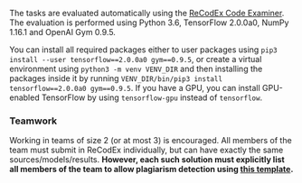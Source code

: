 The tasks are evaluated automatically using the [ReCodEx Code
Examiner](https://recodex.mff.cuni.cz/). The evaluation is
performed using Python 3.6, TensorFlow 2.0.0a0, NumPy 1.16.1
and OpenAI Gym 0.9.5.

You can install all required packages either to user packages using
`pip3 install --user tensorflow==2.0.0a0 gym==0.9.5`,
or create a virtual environment using `python3 -m venv VENV_DIR`
and then installing the packages inside it by running
`VENV_DIR/bin/pip3 install tensorflow==2.0.0a0 gym==0.9.5`.
If you have a GPU, you can install GPU-enabled TensorFlow by using
`tensorflow-gpu` instead of `tensorflow`.

### Teamwork

Working in teams of size 2 (or at most 3) is encouraged. All members of the team
must submit in ReCodEx individually, but can have exactly the same
sources/models/results. **However, each such solution must explicitly list all
members of the team to allow plagiarism detection using
[this template](https://github.com/ufal/npfl114/tree/master/labs/team_description.py).**
